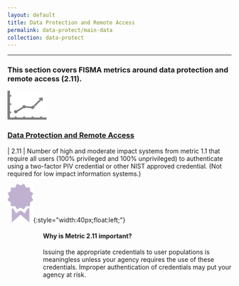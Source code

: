 ```yaml
---
layout: default
title: Data Protection and Remote Access
permalink: data-protect/main-data
collection: data-protect
---
```

---
<h3> This section covers FISMA metrics around data protection and remote access (2.11). </h3>

<img src="../img/graph.png" alt="logo" />

### [Data Protection and Remote Access](collection-211)

| 2.11 | Number of high and moderate impact systems from metric 1.1 that require all users (100% privileged and 100% unprivileged) to authenticate using a two-factor PIV credential or other NIST approved credential. (Not required for low impact information systems.)

![ribbon logo](../img/ribbon.png){:style="width:40px;float:left;"}
<style>
div .usa-alert {background-color: #e1f3f8;}
div .usa-alert-text {
padding-left: 5rem;
horizontal-align: right; }
  </style>
  <div class="usa-alert">
  <div class="usa-alert-text">
    <p class="usa-alert-text"><H4>Why is Metric 2.11 important?</H4>
    Issuing the appropriate credentials to user populations is meaningless unless your agency requires the use of these credentials. Improper authentication of credentials may put your agency at risk.</p>
</div>
</div>
